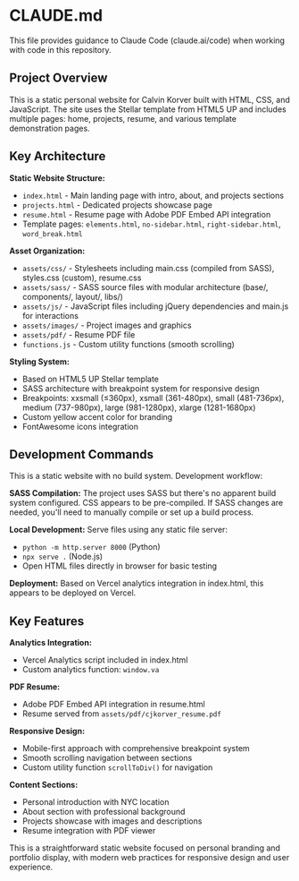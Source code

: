 # CLAUDE.md

This file provides guidance to Claude Code (claude.ai/code) when working with code in this repository.

## Project Overview

This is a static personal website for Calvin Korver built with HTML, CSS, and JavaScript. The site uses the Stellar template from HTML5 UP and includes multiple pages: home, projects, resume, and various template demonstration pages.

## Key Architecture

**Static Website Structure:**
- `index.html` - Main landing page with intro, about, and projects sections
- `projects.html` - Dedicated projects showcase page
- `resume.html` - Resume page with Adobe PDF Embed API integration
- Template pages: `elements.html`, `no-sidebar.html`, `right-sidebar.html`, `word_break.html`

**Asset Organization:**
- `assets/css/` - Stylesheets including main.css (compiled from SASS), styles.css (custom), resume.css
- `assets/sass/` - SASS source files with modular architecture (base/, components/, layout/, libs/)
- `assets/js/` - JavaScript files including jQuery dependencies and main.js for interactions
- `assets/images/` - Project images and graphics
- `assets/pdf/` - Resume PDF file
- `functions.js` - Custom utility functions (smooth scrolling)

**Styling System:**
- Based on HTML5 UP Stellar template
- SASS architecture with breakpoint system for responsive design
- Breakpoints: xxsmall (≤360px), xsmall (361-480px), small (481-736px), medium (737-980px), large (981-1280px), xlarge (1281-1680px)
- Custom yellow accent color for branding
- FontAwesome icons integration

## Development Commands

This is a static website with no build system. Development workflow:

**SASS Compilation:**
The project uses SASS but there's no apparent build system configured. CSS appears to be pre-compiled. If SASS changes are needed, you'll need to manually compile or set up a build process.

**Local Development:**
Serve files using any static file server:
- `python -m http.server 8000` (Python)
- `npx serve .` (Node.js)
- Open HTML files directly in browser for basic testing

**Deployment:**
Based on Vercel analytics integration in index.html, this appears to be deployed on Vercel.

## Key Features

**Analytics Integration:**
- Vercel Analytics script included in index.html
- Custom analytics function: `window.va`

**PDF Resume:**
- Adobe PDF Embed API integration in resume.html
- Resume served from `assets/pdf/cjkorver_resume.pdf`

**Responsive Design:**
- Mobile-first approach with comprehensive breakpoint system
- Smooth scrolling navigation between sections
- Custom utility function `scrollToDiv()` for navigation

**Content Sections:**
- Personal introduction with NYC location
- About section with professional background
- Projects showcase with images and descriptions
- Resume integration with PDF viewer

This is a straightforward static website focused on personal branding and portfolio display, with modern web practices for responsive design and user experience.